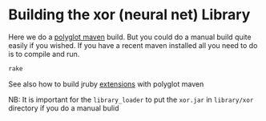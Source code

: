 Building the xor (neural net) Library
===================

Here we do a [polyglot maven][polyglot] build. But you could do a manual build quite easily if you wished. If you have a recent maven installed all you need to do is to compile and run.

```bash
rake
```

See also how to build jruby [extensions][extensions] with polyglot maven

NB: It is important for the `library_loader` to put the `xor.jar` in `library/xor` directory if you do a manual bulid


[polyglot]:https://github.com/takari/polyglot-maven
[extensions]:https://github.com/jruby/jruby-examples
